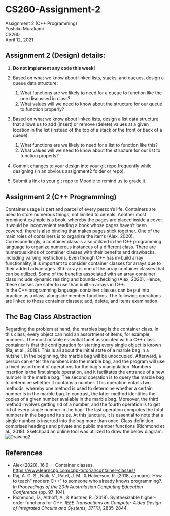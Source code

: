 # CS260-Assignment-2

Assignment 2 (C++ Programming)  
Yoshiko Murakami  
CS260  
April 12, 2021  





	
## **Assignment 2 (Design) details:**  

1.	**Do not implement any code this week!**  

2.	Based on what we know about linked lists, stacks, and queues, design a queue data structure:  
      1.	What functions are we likely to need for a queue to function like the one discussed in class?  
      2.	What values will we need to know about the structure for our queue to function properly?  
3.	Based on what we know about linked lists, design a list data structure that allows us to add (insert) or remove (delete) values at a given location in the list (instead of the top of a stack or the front or back of a queue):  
      1.	What functions are we likely to need for a list to function like this?  
      2.	What values will we need to know about the structure for our list to function properly?  
4.	Commit changes to your design into your git repo frequently while designing (in an obvious assignment2 folder or repo),  
5.	Submit a link to your git repo to Moodle to remind us to grade it.  










## **Assignment 2 (C++ Programming)**  
Container usage is part and parcel of every person’s life. Containers are used to store numerous things, not limited to cereals. Another most prominent example is a book, whereby the pages are placed inside a cover. It would be inconvenient reading a book whose pages haven’t been covered; there is also binding that makes pages stick together. One of the main roles of containers is to organize the items (Alex, 2020). Correspondingly, a container class is also utilized in the C++ programming language to organize numerous instances of a different class. There are numerous kinds of container classes with their benefits and drawbacks, including varying restrictions. Even though C++ has in-build array functionality, it is important to consider container classes for arrays due to their added advantages. Std::array is one of the array container classes that can be utilized. Some of the benefits associated with an array container class include dynamic resizing and bounds-checking (Alex, 2020). Hence, these classes are safer to use than built-in arrays in C++.   
	In the C++ programming language, container classes can be put into practice as a class, alongside member functions. The following operations are linked to these container classes; add, delete, and items examination. 



## **The Bag Class Abstraction**  
Regarding the problem at hand, the marbles bag is the container class. In this class, every object can hold an assortment of items, for example, numbers. The most notable essential facet associated with a C++ class container is that the configuration for starting every single object is known (Raj et al., 2018). This is all about the initial state of a marble bag in a nutshell. In the beginning, the marble bag will be unoccupied. Afterward, a person can enter the numbers into the marble bag, and the program will use a fixed assortment of operations for the bag's manipulation. Numbers insertion is the first simple operation, and it facilitates the entrance of a new number in the marble bag. The second operation is to query the marble bag to determine whether it contains a number. This operation entails two methods, whereby one method is used to determine whether a certain number is in the marble bag.
In contrast, the latter method identifies the copies of a given number available in the marble bag. Moreover, the third method involves getting rid of a number, and the fourth operation is to get rid of every single number in the bag. The last operation computes the total numbers in the bag and its size. At this juncture, it is essential to note that a single number is inserted into the bag more than once. Class definition comprises headings and private and public member functions (Richmond et al., 2018). Sketchpad an online tool was utilized to draw the below diagram:
![Drawing2](https://user-images.githubusercontent.com/59652655/114497086-2c17dc80-9bd6-11eb-8e9a-e3f7bdd3b1fc.png)  


## **References**  
- Alex (2020). 16.6 — Container classes.  
	https://www.learncpp.com/cpp-tutorial/container-classes/    
- Raj, A. G. S., Naik, V., Patel, J. M., & Halverson, R. (2018, January). How to teach" modern 
C++" to someone who already knows programming?. *In Proceedings of the 20th Australasian Computing Education Conference* (pp. 97-104).  
- Richmond, D., Althoff, A., & Kastner, R. (2018). Synthesizable higher-order functions for 
*C++. IEEE Transactions on Computer-Aided Design of Integrated Circuits and Systems, 37(11)*, 2835-2844.  


